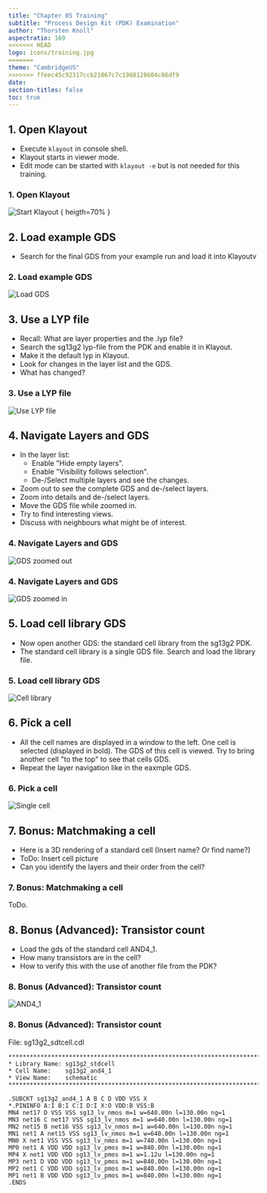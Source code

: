 ```yaml
---
title: "Chapter 05 Training"
subtitle: "Process Design Kit (PDK) Examination"
author: "Thorsten Knoll"
aspectratio: 169
<<<<<<< HEAD
logo: icons/training.jpg
=======
theme: "CambridgeUS"
>>>>>>> ffeec45c92317ccb21067c7c1988128604c86df9
date:
section-titles: false
toc: true
---
```


## 1. Open Klayout

* Execute ```klayout``` in console shell.
* Klayout starts in viewer mode.
* Edit mode can be started with ```klayout -e``` but is not needed for this training.

### 1. Open Klayout

![Start Klayout](pics_training/01_klayout.png "Start Klayout") { heigth=70% }

## 2. Load example GDS

* Search for the final GDS from your example run and load it into Klayoutv

### 2. Load example GDS

![Load GDS](pics_training/02_klayout.png "Load GDS")

## 3. Use a LYP file

* Recall: What are layer properties and the .lyp file?
* Search the sg13g2 lyp-file from the PDK and enable it in Klayout.
* Make it the default lyp in Klayout.
* Look for changes in the layer list and the GDS.
* What has changed?

### 3. Use a LYP file

![Use LYP file](pics_training/03_klayout.png "Use LYP file")

## 4. Navigate Layers and GDS

* In the layer list:
    * Enable "Hide empty layers".
    * Enable "Visibility follows selection".
    * De-/Select multiple layers and see the changes.
* Zoom out to see the complete GDS and de-/select layers.
* Zoom into details and de-/select layers.
* Move the GDS file while zoomed in.
* Try to find interesting views.
* Discuss with neighbours what might be of interest.

### 4. Navigate Layers and GDS

![GDS zoomed out](pics_training/04_klayout_01.png "GDS zoomed out")

### 4. Navigate Layers and GDS

![GDS zoomed in](pics_training/04_klayout_02.png "GDS zoomed in")

## 5. Load cell library GDS

* Now open another GDS: the standard cell library from the sg13g2 PDK.
* The standard cell library is a single GDS file. Search and load the library file.

### 5. Load cell library GDS

![Cell library](pics_training/05_klayout.png "Cell library")

## 6. Pick a cell

* All the cell names are displayed in a window to the left. One cell is selected (displayed in bold). The GDS of this cell is viewed. Try to bring another cell "to the top" to see that cells GDS.
* Repeat the layer navigation like in the eaxmple GDS.

### 6. Pick a cell

![Single cell](pics_training/06_klayout.png "Single cell")

## 7. Bonus: Matchmaking a cell

* Here is a 3D rendering of a standard cell (Insert name? Or find name?)
* ToDo: Insert cell picture
* Can you identify the layers and their order from the cell?

### 7. Bonus: Matchmaking a cell

ToDo.

## 8. Bonus (Advanced): Transistor count

* Load the gds of the standard cell AND4_1.
* How many transistors are in the cell?
* How to verify this with the use of another file from the PDK?

### 8. Bonus (Advanced): Transistor count

![AND4_1](pics_training/08_klayout.png "AND4_1")

### 8. Bonus (Advanced): Transistor count

File: sg13g2_sdtcell.cdl

```
************************************************************************
* Library Name: sg13g2_stdcell
* Cell Name:    sg13g2_and4_1
* View Name:    schematic
************************************************************************

.SUBCKT sg13g2_and4_1 A B C D VDD VSS X
*.PININFO A:I B:I C:I D:I X:O VDD:B VSS:B
MN4 net17 D VSS VSS sg13_lv_nmos m=1 w=640.00n l=130.00n ng=1
MN3 net16 C net17 VSS sg13_lv_nmos m=1 w=640.00n l=130.00n ng=1
MN2 net15 B net16 VSS sg13_lv_nmos m=1 w=640.00n l=130.00n ng=1
MN1 net1 A net15 VSS sg13_lv_nmos m=1 w=640.00n l=130.00n ng=1
MN0 X net1 VSS VSS sg13_lv_nmos m=1 w=740.00n l=130.00n ng=1
MP0 net1 A VDD VDD sg13_lv_pmos m=1 w=840.00n l=130.00n ng=1
MP4 X net1 VDD VDD sg13_lv_pmos m=1 w=1.12u l=130.00n ng=1
MP3 net1 D VDD VDD sg13_lv_pmos m=1 w=840.00n l=130.00n ng=1
MP2 net1 C VDD VDD sg13_lv_pmos m=1 w=840.00n l=130.00n ng=1
MP1 net1 B VDD VDD sg13_lv_pmos m=1 w=840.00n l=130.00n ng=1
.ENDS
```

